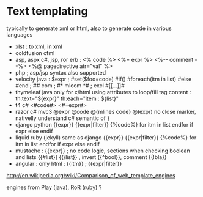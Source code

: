 # Text templating

typically to generate xml or html, also to generate code in various languages

* xlst : to xml, in xml
* coldfusion cfml
* asp, aspx c#, jsp, ror erb : <% code %> <%= expr %> <%-- comment --%> <%@ pagedirective atr="val" %>
* php <?code?> <?=expr?> ; asp/jsp syntax also supported
* velocity java : $expr ; #set($foo=code) #if() #foreach(itm in list) #else #end ; ## com ; #* mlcom *# ; excl #[[...]]#
* thymeleaf java only for x/html using attributes to loop/fill tag content : th:text="${expr}" th:each="item : ${list}"
* t4 c# <#code#> <#=expr#>
* razor c# mvc3 @expr @code @{mlines code} @(expr) no close marker, nativelly understand c# semantic of }
* django python {{expr}} {{expr|filter}} {%code%} for itm in list endfor if expr else endif
* liquid ruby (jekyll) same as django {{expr}} {{expr|filter}} {%code%} for itm in list endfor if expr else endif
* mustache : {{expr}} ; no code logic, sections when checking boolean and lists  {{#list}} {{/list}} , invert {{^bool}}, comment {{!bla}}
* angular : only html : <tag ng-repeat="itm in list">{{itm}}</tag> ; {{expr|filter}}

http://en.wikipedia.org/wiki/Comparison_of_web_template_engines

engines from Play (java), RoR (ruby) ?

